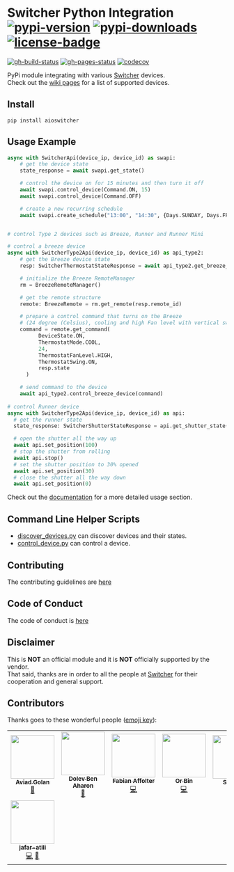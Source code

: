 # Switcher Python Integration</br>[![pypi-version]][11] [![pypi-downloads]][11] [![license-badge]][4]

[![gh-build-status]][7] [![gh-pages-status]][8] [![codecov]][3]

PyPi module integrating with various [Switcher][12] devices.</br>
Check out the [wiki pages][0] for a list of supported devices.

## Install

```shell
pip install aioswitcher
```

## Usage Example

```python
async with SwitcherApi(device_ip, device_id) as swapi:
    # get the device state
    state_response = await swapi.get_state()

    # control the device on for 15 minutes and then turn it off
    await swapi.control_device(Command.ON, 15)
    await swapi.control_device(Command.OFF)

    # create a new recurring schedule
    await swapi.create_schedule("13:00", "14:30", {Days.SUNDAY, Days.FRIDAY})


# control Type 2 devices such as Breeze, Runner and Runner Mini

# control a breeze device
async with SwitcherType2Api(device_ip, device_id) as api_type2:
    # get the Breeze device state
    resp: SwitcherThermostatStateResponse = await api_type2.get_breeze_state()

    # initialize the Breeze RemoteManager
    rm = BreezeRemoteManager()

    # get the remote structure
    remote: BreezeRemote = rm.get_remote(resp.remote_id)

    # prepare a control command that turns on the Breeze 
    # (24 degree (Celsius), cooling and high Fan level with vertical swing)  
    command = remote.get_command(
          DeviceState.ON, 
          ThermostatMode.COOL, 
          24, 
          ThermostatFanLevel.HIGH, 
          ThermostatSwing.ON,
          resp.state
      )

    # send command to the device
    await api_type2.control_breeze_device(command)
  
# control Runner device  
async with SwitcherType2Api(device_ip, device_id) as api:
  # get the runner state
  state_response: SwitcherShutterStateResponse = api.get_shutter_state()

  # open the shutter all the way up
  await api.set_position(100)
  # stop the shutter from rolling
  await api.stop()
  # set the shutter position to 30% opened
  await api.set_position(30)
  # close the shutter all the way down
  await api.set_position(0)

```

Check out the [documentation][8] for a more detailed usage section.

## Command Line Helper Scripts

- [discover_devices.py](scripts/discover_devices.py) can discover devices and their
  states.
- [control_device.py](scripts/control_device.py) can control a device.

## Contributing

The contributing guidelines are [here](.github/CONTRIBUTING.md)

## Code of Conduct

The code of conduct is [here](.github/CODE_OF_CONDUCT.md)

## Disclaimer

This is **NOT** an official module and it is **NOT** officially supported by the vendor.</br>
That said, thanks are in order to all the people at [Switcher][12] for their cooperation and general support.

## Contributors

Thanks goes to these wonderful people ([emoji key][1]):

<!-- ALL-CONTRIBUTORS-LIST:START - Do not remove or modify this section -->
<!-- prettier-ignore-start -->
<!-- markdownlint-disable -->
<table>
  <tr>
    <td align="center"><a href="https://github.com/aviadgolan"><img src="https://avatars.githubusercontent.com/u/17742111?v=4?s=100" width="100px;" alt=""/><br /><sub><b>Aviad Golan</b></sub></a><br /><a href="#data-AviadGolan" title="Data">🔣</a></td>
    <td align="center"><a href="https://github.com/dolby360"><img src="https://avatars.githubusercontent.com/u/22151399?v=4?s=100" width="100px;" alt=""/><br /><sub><b>Dolev Ben Aharon</b></sub></a><br /><a href="https://github.com/TomerFi/aioswitcher/commits?author=dolby360" title="Documentation">📖</a></td>
    <td align="center"><a href="http://fabian-affolter.ch/blog/"><img src="https://avatars.githubusercontent.com/u/116184?v=4?s=100" width="100px;" alt=""/><br /><sub><b>Fabian Affolter</b></sub></a><br /><a href="https://github.com/TomerFi/aioswitcher/commits?author=fabaff" title="Code">💻</a></td>
    <td align="center"><a href="https://github.com/OrBin"><img src="https://avatars.githubusercontent.com/u/6897234?v=4?s=100" width="100px;" alt=""/><br /><sub><b>Or Bin</b></sub></a><br /><a href="https://github.com/TomerFi/aioswitcher/commits?author=OrBin" title="Code">💻</a></td>
    <td align="center"><a href="http://exploit.co.il"><img src="https://avatars.githubusercontent.com/u/1768915?v=4?s=100" width="100px;" alt=""/><br /><sub><b>Shai rod</b></sub></a><br /><a href="#data-nightrang3r" title="Data">🔣</a></td>
    <td align="center"><a href="https://github.com/thecode"><img src="https://avatars.githubusercontent.com/u/1858925?v=4?s=100" width="100px;" alt=""/><br /><sub><b>Shay Levy</b></sub></a><br /><a href="https://github.com/TomerFi/aioswitcher/commits?author=thecode" title="Code">💻</a> <a href="#ideas-thecode" title="Ideas, Planning, & Feedback">🤔</a> <a href="#maintenance-thecode" title="Maintenance">🚧</a></td>
    <td align="center"><a href="https://github.com/dmatik"><img src="https://avatars.githubusercontent.com/u/5577386?v=4?s=100" width="100px;" alt=""/><br /><sub><b>dmatik</b></sub></a><br /><a href="#blog-dmatik" title="Blogposts">📝</a> <a href="#ideas-dmatik" title="Ideas, Planning, & Feedback">🤔</a> <a href="#userTesting-dmatik" title="User Testing">📓</a></td>
  </tr>
  <tr>
    <td align="center"><a href="https://github.com/jafar-atili"><img src="https://avatars.githubusercontent.com/u/19508787?v=4?s=100" width="100px;" alt=""/><br /><sub><b>jafar-atili</b></sub></a><br /><a href="https://github.com/TomerFi/aioswitcher/commits?author=jafar-atili" title="Code">💻</a> <a href="https://github.com/TomerFi/aioswitcher/commits?author=jafar-atili" title="Documentation">📖</a></td>
  </tr>
</table>

<!-- markdownlint-restore -->
<!-- prettier-ignore-end -->

<!-- ALL-CONTRIBUTORS-LIST:END -->

<!-- Real Links -->
[0]: https://github.com/TomerFi/aioswitcher/wiki
[1]: https://allcontributors.org/docs/en/emoji-key
[2]: https://github.com/TomerFi/aioswitcher/releases
[3]: https://codecov.io/gh/TomerFi/aioswitcher
[4]: https://github.com/TomerFi/aioswitcher
[7]: https://github.com/TomerFi/aioswitcher/actions/workflows/stage.yml
[8]: https://aioswitcher.tomfi.info/
[11]: https://pypi.org/project/aioswitcher
[12]: https://www.switcher.co.il/
[14]: https://github.com/NightRang3r/Switcher-V2-Python
<!-- Badges Links -->
[codecov]: https://codecov.io/gh/TomerFi/aioswitcher/graph/badge.svg
[gh-build-status]: https://github.com/TomerFi/aioswitcher/actions/workflows/stage.yml/badge.svg
[gh-pages-status]: https://github.com/TomerFi/aioswitcher/actions/workflows/pages.yml/badge.svg
[license-badge]: https://img.shields.io/github/license/tomerfi/aioswitcher
[pypi-downloads]: https://img.shields.io/pypi/dm/aioswitcher.svg?logo=pypi&color=1082C2
[pypi-version]: https://img.shields.io/pypi/v/aioswitcher?logo=pypi
